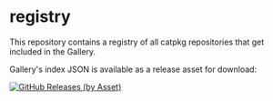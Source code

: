 # registry

This repository contains a registry of all catpkg repositories
that get included in the Gallery.

Gallery's index JSON is available as a release asset for download:

[![GitHub Releases (by Asset)](https://img.shields.io/github/downloads/WarHub-Warden-testrepo/registry/index-v1/bsdata.catpkg-gallery.json.svg)](https://github.com/WarHub-Warden-testrepo/registry/releases/download/index-v1/bsdata.catpkg-gallery.json)
